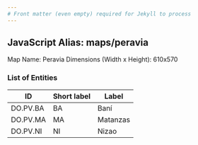 ```yaml
---
# Front matter (even empty) required for Jekyll to process
---
```


## JavaScript Alias: maps/peravia

Map Name: Peravia
Dimensions (Width x Height): 610x570





### List of Entities

ID | Short label | Label
---|---|---|
DO.PV.BA|BA|Baní
DO.PV.MA|MA|Matanzas
DO.PV.NI|NI|Nizao